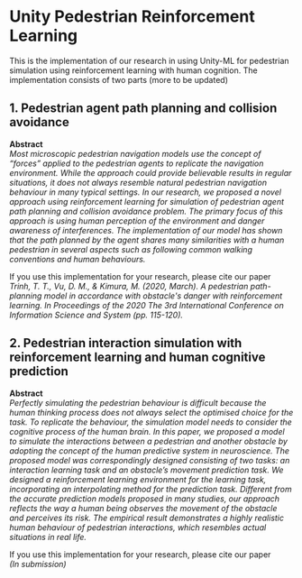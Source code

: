 # Unity Pedestrian Reinforcement Learning

This is the implementation of our research in using Unity-ML for pedestrian simulation using reinforcement learning with human cognition. The implementation consists of two parts (more to be updated)

## 1. Pedestrian agent path planning and collision avoidance  

**Abstract**  
_Most microscopic pedestrian navigation models use the concept of “forces” applied to the pedestrian agents to replicate the navigation environment. While the approach could provide believable results in regular situations, it does not always resemble natural pedestrian navigation behaviour in many typical settings.  In our research, we proposed a novel approach using reinforcement learning for simulation of pedestrian agent path planning and collision avoidance problem. The primary focus of this approach is using human perception of the environment and danger awareness of interferences. The implementation of our model has shown that the path planned by the agent shares many similarities with a human pedestrian in several aspects such as following common walking conventions and human behaviours._

If you use this implementation for your research, please cite our paper  
_Trinh, T. T., Vu, D. M., & Kimura, M. (2020, March). A pedestrian path-planning model in accordance with obstacle's danger with reinforcement learning. In Proceedings of the 2020 The 3rd International Conference on Information Science and System (pp. 115-120)._

## 2. Pedestrian interaction simulation with reinforcement learning and human cognitive prediction

**Abstract**  
_Perfectly simulating the pedestrian behaviour is difficult because the human thinking process does not always select the optimised choice for the task. To replicate the behaviour, the simulation model needs to consider the cognitive process of the human brain. In this paper, we proposed a model to simulate the interactions between a pedestrian and another obstacle by adopting the concept of the human predictive system in neuroscience. The proposed model was correspondingly designed consisting of two tasks: an interaction learning task and an obstacle’s movement prediction task. We designed a reinforcement learning environment for the learning task, incorporating an interpolating method for the prediction task. Different from the accurate prediction models proposed in many studies, our approach reflects the way a human being observes the movement of the obstacle and perceives its risk. The empirical result demonstrates a highly realistic human behaviour of pedestrian interactions, which resembles actual situations in real life._

If you use this implementation for your research, please cite our paper  
_(In submission)_
